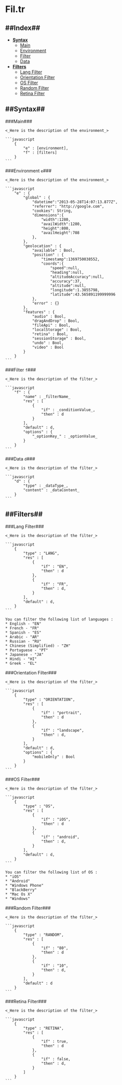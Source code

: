 Fil.tr
======

##Index##
----
* **[Syntax](#syntax)**
	* [Main](#main) 
	* [Environment](#environment-e) 
	* [Filter](#filter-f)
	* [Data](#data-d)
* **[Filters](#filters)**
	* [Lang Filter](#lang-filter)
	* [Orientation Filter](#orientation-filter)
	* [OS Filter](#os-filter)
	* [Random Filter](#random-filter)
	* [Retina Filter](#retina-filter)
	


##Syntax##
----

###Main###

	<_Here is the description of the environment_>

	```javascript
  		{
  			"e" : [environment],
	  		"f" : [filters]
  		}    
	```
 
###Environment `e`###

	<_Here is the description of the environment_>
	
	```javascript
  		"e" : {
  			"global" : {
  				"datetime":"2013-05-28T14:07:13.877Z",
				"referrer": "http://google.com",
				"cookies": String,
				"dimensions":{
					"width":1280,
					"availWidth":1280,
					"height":800,
					"availHeight":708
				},
  			},
  			"geolocation" : {
  				"available" : Bool,
  				"position" : {
  					"timestamp":1369750038552,
					"coords":{
						"speed":null,
						"heading":null,
						"altitudeAccuracy":null,
						"accuracy":37,
						"altitude":null,
						"longitude":1.3855798,
						"latitude":43.565891199999996
  				},
  				"error" : {}
  			},
  			"features" : {
  				"audio" : Bool,
  				"dragAndDrop" : Bool,
  				"fileApi" : Bool,
  				"localStorage" : Bool,
  				"retina" : Bool,
  				"sessionStorage" : Bool,
  				"undo" : Bool,
  				"video" : Bool
  			}
	  	}
	```
  
###Filter `f`###

	<_Here is the description of the filter_>
	
	```javascript
  		"f" : {
  			"name" : _filterName_
  			"res" : [
  				{
  					"if" : _conditionValue_,
  					"then" : d
  				}
  			],
  			"default" : d,
  			"options" : {
  				"_optionKey_" : _optionValue_
  			}
  	  	}
	```
	
###Data `d`###

	<_Here is the description of the filter_>
	
	```javascript
  		"d" : {
  			"type" : _dataType_,
  			"content" : _dataContent_
  	  	}
	```
	
##Filters##
----

###Lang Filter###

	<_Here is the description of the filter_>

	```javascript
  		{
  			"type" : "LANG",
	  		"res" : [
	  			{
	  				"if" : "EN",
		  			"then" : d
	  			},
	  			{
	  				"if" : "FR",
	  				"then" : d,
	  			}
	  		],
	  		"default" : d,
  		}    
	```
	
	You can filter the following list of languages : 
	* English - "EN"
	* French - "FR"
	* Spanish - "ES"
	* Arabic - "AR"
	* Russian - "RU"
	* Chinese (Simplified) - "ZH"
	* Portuguese - "PT"
	* Japanese - "JA"
	* Hindi - "HI"
	* Greek - "EL"
		

###Orientation Filter###

	<_Here is the description of the filter_>

	```javascript
  		{
  			"type" : "ORIENTATION",
	  		"res" : [
	  			{
	  				"if" : "portrait",
		  			"then" : d
	  			},
	  			{
	  				"if" : "landscape",
	  				"then" : d,
	  			}
	  		],
	  		"default" : d,
	  		"options" : {
				"mobileOnly" : Bool
	  		}
  		}    
	```
	
###OS Filter###

	<_Here is the description of the filter_>

	```javascript
  		{
  			"type" : "OS",
	  		"res" : [
	  			{
	  				"if" : "iOS",
		  			"then" : d
	  			},
	  			{
	  				"if" : "android",
	  				"then" : d,
	  			}
	  		],
	  		"default" : d,
  		}    
	```
	
	You can filter the following list of OS : 
	* "iOS"
	* "Android"
	* "Windows Phone"
	* "BlackBerry"
	* "Mac Os X"
	* "Windows"


###Random Filter###

	<_Here is the description of the filter_>

	```javascript
  		{
  			"type" : "RANDOM",
	  		"res" : [
	  			{
	  				"if" : "80",
		  			"then" : d
	  			},
	  			{
	  				"if" : "10",
	  				"then" : d,
	  			}
	  		],
	  		"default" : d
  		}    
	```

###Retina Filter###

	<_Here is the description of the filter_>

	```javascript
  		{
  			"type" : "RETINA",
	  		"res" : [
	  			{
	  				"if" : true,
		  			"then" : d
	  			},
	  			{
	  				"if" : false,
	  				"then" : d,
	  			}
	  		]
  		}    
	```
	
 
